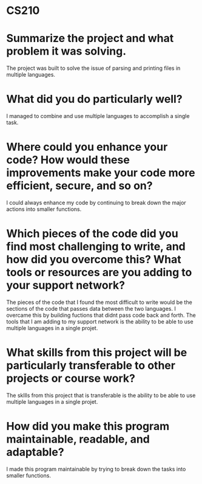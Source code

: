 # CS210
<h1>Summarize the project and what problem it was solving.</h1>
  The project was built to solve the issue of parsing and printing files in multiple languages.
  
<h1>What did you do particularly well?</h1>
  I managed to combine and use multiple languages to accomplish a single task. 
  
<h1>Where could you enhance your code? How would these improvements make your code more efficient, secure, and so on?</h1>
  I could always enhance my code by continuing to break down the major actions into smaller functions.

<h1> Which pieces of the code did you find most challenging to write, and how did you overcome this? What tools or resources are you adding to your support network?</h1>
  The pieces of the code that I found the most difficult to write would be the sections of the code that passes data between the two languages. I overcame this by building fuctions that didnt pass code back and forth. The tools that I am adding to my support network is the ability to be able to use multiple languages in a single projet.

<h1> What skills from this project will be particularly transferable to other projects or course work? </h1>
  The skllls from this project that is transferable is the ability to be able to use multiple languages in a single projet.

<h1> How did you make this program maintainable, readable, and adaptable?</h1>
  I made this program maintainable by trying to break down the tasks into smaller functions. 
